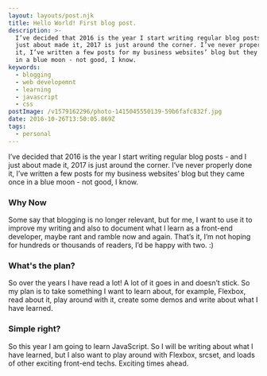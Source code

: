 ```yaml
---
layout: layouts/post.njk
title: Hello World! First blog post.
description: >-
  I’ve decided that 2016 is the year I start writing regular blog posts - and I
  just about made it, 2017 is just around the corner. I’ve never properly done
  it, I’ve written a few posts for my business websites’ blog but they came once
  in a blue moon - not good, I know.
keywords:
  - blogging
  - web developemnt
  - learning
  - javascript
  - css
postImage: /v1579162296/photo-1415045550139-59b6fafc832f.jpg
date: 2016-10-26T13:50:05.869Z
tags:
  - personal
---
```

I’ve decided that 2016 is the year I start writing regular blog posts - and I just about made it, 2017 is just around the corner. I’ve never properly done it, I’ve written a few posts for my business websites’ blog but they came once in a blue moon - not good, I know.

### Why Now

Some say that blogging is no longer relevant, but for me, I want to use it to improve my writing and also to document what I learn as a front-end developer, maybe rant and ramble now and again. That’s it, I’m not hoping for hundreds or thousands of readers, I’d be happy with two. :)

### What's the plan?

So over the years I have read a lot! A lot of it goes in and doesn’t stick. So my plan is to take something I want to learn about, for example, Flexbox, read about it, play around with it, create some demos and write about what I have learned.

### Simple right?

So this year I am going to learn JavaScript. So I will be writing about what I have learned, but I also want to play around with Flexbox, srcset, and loads of other exciting front-end techs. Exciting times ahead.
